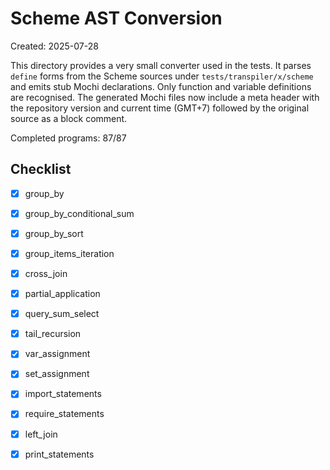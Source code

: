 # Scheme AST Conversion

Created: 2025-07-28

This directory provides a very small converter used in the tests.  It parses
`define` forms from the Scheme sources under `tests/transpiler/x/scheme` and
emits stub Mochi declarations.  Only function and variable definitions are
recognised. The generated Mochi files now include a meta header with the
repository version and current time (GMT+7) followed by the original source as a
block comment.

Completed programs: 87/87

## Checklist
- [x] group_by
- [x] group_by_conditional_sum
- [x] group_by_sort
- [x] group_items_iteration
- [x] cross_join
- [x] partial_application
- [x] query_sum_select
- [x] tail_recursion
- [x] var_assignment
- [x] set_assignment
- [x] import_statements
- [x] require_statements
- [x] left_join
- [x] print_statements

